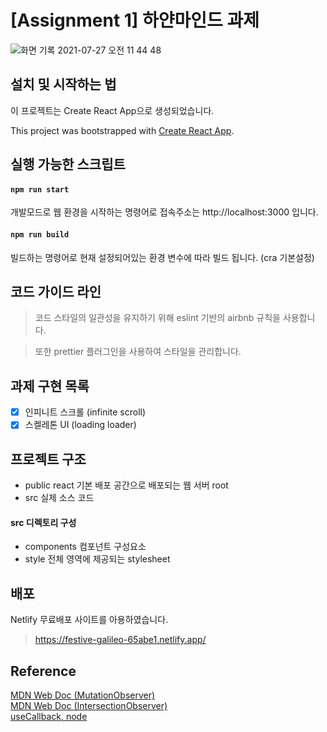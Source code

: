 # [Assignment 1] 하얀마인드 과제

![화면 기록 2021-07-27 오전 11 44 48](https://user-images.githubusercontent.com/61695175/127087509-57fd461d-b1b8-48bb-835c-d0637ad3c7f8.gif)

## 설치 및 시작하는 법

이 프로젝트는 Create React App으로 생성되었습니다.

This project was bootstrapped with [Create React App](https://github.com/facebook/create-react-app).

## 실행 가능한 스크립트

#### `npm run start`

개발모드로 웹 환경을 시작하는 명령어로
접속주소는 http://localhost:3000 입니다.

#### `npm run build`

빌드하는 명령어로 현재 설정되어있는 환경 변수에 따라 빌드 됩니다.
(cra 기본설정)

## 코드 가이드 라인

> 코드 스타일의 일관성을 유지하기 위해 eslint 기반의 airbnb 규칙을 사용합니다.

> 또한 prettier 플러그인을 사용하여 스타일을 관리합니다.

## 과제 구현 목록

- [x] 인피니트 스크롤 (infinite scroll)
- [x] 스켈레톤 UI (loading loader)

## 프로젝트 구조

- public react 기본 배포 공간으로 배포되는 웹 서버 root
- src 실제 소스 코드

#### src 디렉토리 구성

- components 컴포넌트 구성요소
- style 전체 영역에 제공되는 stylesheet

## 배포

Netlify 무료배포 사이트를 아용하였습니다.

> https://festive-galileo-65abe1.netlify.app/

## Reference

[MDN Web Doc (MutationObserver)](https://developer.mozilla.org/ko/docs/Web/API/MutationObserver#mutationobserverinit)
<br/>
[MDN Web Doc (IntersectionObserver)](https://developer.mozilla.org/ko/docs/Web/API/IntersectionObserver)
<br/>
[useCallback, node](https://medium.com/welldone-software/usecallback-might-be-what-you-meant-by-useref-useeffect-773bc0278ae)
